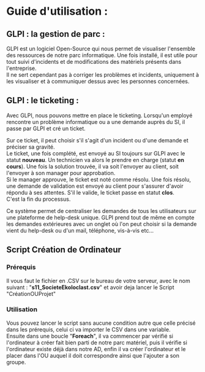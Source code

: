 # Guide d'utilisation : 

## GLPI : la gestion de parc : 

GLPI est un logiciel Open-Source qui nous permet de visualiser l'ensemble des ressources de notre parc informatique. Une fois installé, il est utile pour tout suivi d'incidents et de modifications des matériels présents dans l'entreprise.   
Il ne sert cependant pas à corriger les problèmes et incidents, uniquement à les visualiser et à communiquer dessus avec les personnes concernées.  


## GLPI : le ticketing : 
  
Avec GLPI, nous pouvons mettre en place le ticketing. Lorsqu'un employé rencontre un problème informatique ou a une demande auprès du SI, il passe par GLPI et cré un ticket.    
  
Sur ce ticket, il peut choisir s'il s'agit d'un incident ou d'une demande et préciser sa gravité.  
Le ticket, une fois complété, est envoyé au SI toujours sur GLPI avec le statut **nouveau**. Un technicien va alors le prendre en charge (statut **en cours**). Une fois la solution trouvée, il va soit l'envoyer au client, soit l'envoyer à son manager pour approbation.     
Si le manager approuve, le ticket est noté comme résolu. Une fois résolu, une demande de validation est envoyé au client pour s'assurer d'avoir répondu à ses attentes. S'il le valide, le ticket passe en statut **clos**.    
C'est la fin du processus.  

Ce système permet de centraliser les demandes de tous les utilisateurs sur une plateforme de help-desk unique. GLPI prend tout de même en compte les demandes extérieures avec un onglet où l'on peut choisir si la demande vient du help-desk ou d'un mail, téléphone, vis-à-vis etc...   


## Script Création de Ordinateur

### Prérequis
Il vous faut le fichier en .CSV sur le bureau de votre serveur, avec le nom suivant : "**s11_SocieteEkoloclast.csv**" et avoir deja lancer le Script "CréationOUProjet"

### Utilisation 
Vous pouvez lancer le script sans aucune condition autre que celle précisé dans les prérequis, celui ci va importer le CSV dans une variable.  
Ensuite dans une boucle "**Foreach**", il va commencer par vérifié si l'ordinateur à créer fait bien parti de notre parc matériel, puis il vérifie si l'ordinateur existe déjà dans notre AD, enfin il va créer l'ordinateur et le placer dans l'OU auquel il doit correspondre ainsi que l'ajouter a son groupe.

